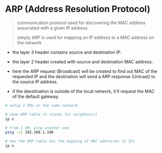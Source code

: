 # ARP (Address Resolution Protocol)

> communication protocol used for discovering the MAC address associated with a given IP address.
>
> simply ARP is used for mapping an IP address to a MAC address on the network

- the layer 3 header contains source and destination IP.

- the layer 2 header created with source and destination MAC address.

- here the ARP request (Broadcast) will be created to find out MAC of the requested IP and the destination will send a ARP response (Unicast) to the source IP address.

- if the deestination is outside of the local network, it'll request the MAC of the default gateway.

``` bash
# setup 2 VMs on the same network

# show ARP table (n stands for neighbours)
ip n

# from 1 VM, ping another one
ping -c1 192.168.1.196

# now the ARP table has the mapping of MAC addresses to IPs
ip n
```

